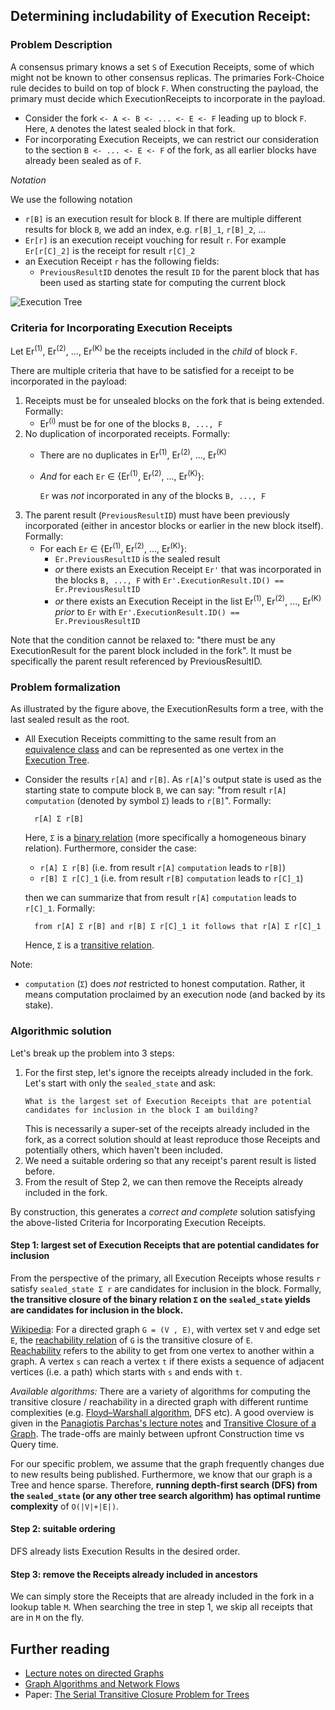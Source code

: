 ## Determining includability of Execution Receipt:

### Problem Description 
A consensus primary knows a set `S` of Execution Receipts, some of which might not be known to other consensus replicas.
The primaries Fork-Choice rule decides to build on top of block `F`. When constructing the payload, the primary must 
decide which ExecutionReceipts to incorporate in the payload.
* Consider the fork `<- A <- B <- ... <- E <- F` leading up to block `F`. Here, `A` denotes the latest sealed block in that fork.
* For incorporating Execution Receipts, we can restrict our consideration to the section `B <- ... <- E <- F` of the fork, 
  as all earlier blocks have already been sealed as of `F`. 

_Notation_ 

We use the following notation
* `r[B]` is an execution result for block `B`. If there are multiple different results for block `B`, we add an index, e.g. `r[B]_1`, `r[B]_2`, ...
* `Er[r]` is an execution receipt vouching for result `r`. For example `Er[r[C]_2]` is the receipt for result `r[C]_2`
* an Execution Receipt `r` has the following fields:
  * `PreviousResultID` denotes the result `ID` for the parent block that has been used as starting state for computing the current block

![Execution Tree](/docs/ExecutionResultTrees.png)

### Criteria for Incorporating Execution Receipts

Let Er<sup>(1)</sup>, Er<sup>(2)</sup>, ..., Er<sup>(K)</sup> be the receipts included in the _child_ of block `F`. 

There are multiple criteria that have to be satisfied for a receipt to be incorporated in the payload:
1. Receipts must be for unsealed blocks on the fork that is being extended. Formally:
   * Er<sup>(i)</sup> must be for one of the blocks `B, ..., F`
2. No duplication of incorporated receipts. Formally:
   * There are no duplicates in Er<sup>(1)</sup>, Er<sup>(2)</sup>, ..., Er<sup>(K)</sup>
   * _And_ for each `Er` ∈ {Er<sup>(1)</sup>, Er<sup>(2)</sup>, ..., Er<sup>(K)</sup>}: 
     
     `Er` was _not_ incorporated in any of the blocks `B, ..., F`
3. The parent result (`PreviousResultID`) must have been previously incorporated (either in ancestor blocks or earlier in the new block itself). Formally: 
   * For each `Er` ∈ {Er<sup>(1)</sup>, Er<sup>(2)</sup>, ..., Er<sup>(K)</sup>}:
     * `Er.PreviousResultID` is the sealed result
     * _or_ there exists an Execution Receipt `Er'` that was incorporated in the blocks `B, ..., F`
       with `Er'.ExecutionResult.ID() == Er.PreviousResultID`
     * _or_ there exists an Execution Receipt in the list Er<sup>(1)</sup>, Er<sup>(2)</sup>, ..., Er<sup>(K)</sup> _prior_ to `Er`
       with `Er'.ExecutionResult.ID() == Er.PreviousResultID`
  

Note that the condition cannot be relaxed to: "there must be any ExecutionResult for the parent block included in the fork". It must be specifically the parent result referenced by PreviousResultID.

### Problem formalization

As illustrated by the figure above, the ExecutionResults form a tree, with the last sealed result as the root. 
* All Execution Receipts committing to the same result from an [equivalence class](https://en.wikipedia.org/wiki/Equivalence_class) and can be 
represented as one vertex in the [Execution Tree](/docs/ExecutionResultTrees.png).
* Consider the results `r[A]` and `r[B]`. As `r[A]`'s output state is used as the starting state to compute block `B`, 
  we can say: "from result `r[A]` `computation` (denoted by symbol `Σ`) leads to `r[B]`". Formally:     
  ```
    r[A] Σ r[B]
  ```
  Here, `Σ` is a [binary relation](https://en.wikipedia.org/wiki/Binary_relation) (more specifically a homogeneous binary relation). 
  Furthermore, consider the case:
   * `r[A] Σ r[B]` (i.e. from result `r[A]` `computation` leads to `r[B]`) 
   * `r[B] Σ r[C]_1` (i.e. from result `r[B]` `computation` leads to `r[C]_1`)
  
  then we can summarize that from result `r[A]` `computation` leads to `r[C]_1`. Formally:
  ```
    from r[A] Σ r[B] and r[B] Σ r[C]_1 it follows that r[A] Σ r[C]_1 
  ```
  Hence,  `Σ` is a [transitive relation](https://en.wikipedia.org/wiki/Binary_relation).

Note:
* `computation` (`Σ`) does _not_ restricted to honest computation. Rather, it means computation proclaimed by an execution node (and backed by its stake).  

### Algorithmic solution

Let's break up the problem into 3 steps:
1. For the first step, let's ignore the receipts already included in the fork. Let's start with only the `sealed_state` and ask:
   ```
   What is the largest set of Execution Receipts that are potential candidates for inclusion in the block I am building?
   ```
   This is necessarily a super-set of the receipts already included in the fork, as a correct solution should at least reproduce those Receipts 
   and potentially others, which haven't been included.
2. We need a suitable ordering so that any receipt's parent result is listed before. 
3. From the result of Step 2, we can then remove the Receipts already included in the fork.

By construction, this generates a _correct and complete_ solution satisfying the above-listed Criteria for Incorporating Execution Receipts.  

#### Step 1: largest set of Execution Receipts that are potential candidates for inclusion

From the perspective of the primary, all Execution Receipts whose results `r` satisfy `sealed_state Σ r` are candidates for inclusion in the block. 
Formally, **the transitive closure of the binary relation `Σ` on the `sealed_state` yields are candidates for inclusion in the block.**

[Wikipedia](https://en.wikipedia.org/wiki/Reachability): For a directed graph `G = (V , E)`, with vertex set `V` and edge set `E`,
the [reachability relation](https://en.wikipedia.org/wiki/Reachability) of `G` is the transitive closure of `E`.   
[Reachability](https://en.wikipedia.org/wiki/Reachability) refers to the ability to get from one vertex to another within a graph. 
A vertex `s` can reach a vertex `t` if there exists a sequence of adjacent vertices (i.e. a path) which starts with `s`
and ends with `t`.

_Available algorithms:_ 
There are a variety of algorithms for computing the transitive closure / reachability in a directed graph with different runtime complexities (e.g. 
[Floyd–Warshall algorithm](https://en.wikipedia.org/wiki/Floyd%E2%80%93Warshall_algorithm), DFS etc). 
A good overview is given in the [Panagiotis Parchas's lecture notes](http://www.cse.ust.hk/~dimitris/6311/L24-RI-Parchas.pdf) 
and [Transitive Closure of a Graph](https://www.techiedelight.com/transitive-closure-graph/). 
The trade-offs are mainly between upfront Construction time vs Query time. 

For our specific problem, we assume that the graph frequently changes due to new results being published. 
Furthermore, we know that our graph is a Tree and hence sparse. Therefore, **running depth-first search (DFS) from the `sealed_state`
(or any other tree search algorithm) has optimal runtime complexity** of `O(|V|+|E|)`.  

#### Step 2: suitable ordering

DFS already lists Execution Results in the desired order.  

#### Step 3: remove the Receipts already included in ancestors 

We can simply store the Receipts that are already included in the fork in a lookup table `M`.
When searching the tree in step 1, we skip all receipts that are in `M` on the fly. 


## Further reading
* [Lecture notes on directed Graphs](http://web.archive.org/web/20180219025720/https://orcca.on.ca/~yxie/courses/cs2210b-2011/htmls/notes/16-directedgraph.pdf)
* [Graph Algorithms and Network Flows](https://hochbaum.ieor.berkeley.edu/files/ieor266-2014.pdf)
* Paper: [The Serial Transitive Closure Problem for Trees](https://www.math.ucsd.edu/~sbuss/ResearchWeb/transclosure/paper.pdf)






